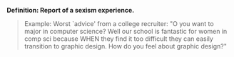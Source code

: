 **Definition: Report of a sexism experience.**

> Example: Worst `advice' from a college recruiter:
"O you want to major in computer science? Well our school is fantastic for women in comp sci because WHEN they find it too difficult they can easily transition to graphic design. How do you feel about graphic design?"